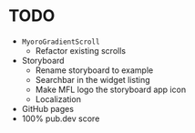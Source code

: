 # TODO

- `MyoroGradientScroll`
  - Refactor existing scrolls
- Storyboard
  - Rename storyboard to example
  - Searchbar in the widget listing
  - Make MFL logo the storyboard app icon
  - Localization
- GitHub pages
- 100% pub.dev score
